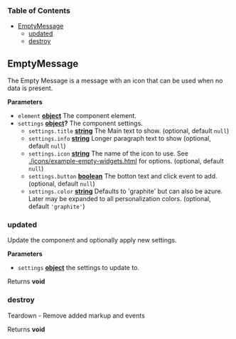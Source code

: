<!-- Generated by documentation.js. Update this documentation by updating the source code. -->

### Table of Contents

-   [EmptyMessage][1]
    -   [updated][2]
    -   [destroy][3]

## EmptyMessage

The Empty Message is a message with an icon that can be used when no data is present.

**Parameters**

-   `element` **[object][4]** The component element.
-   `settings` **[object][4]?** The component settings.
    -   `settings.title` **[string][5]** The Main text to show. (optional, default `null`)
    -   `settings.info` **[string][5]** Longer paragraph text to show (optional, default `null`)
    -   `settings.icon` **[string][5]** The name of the icon to use. See [./icons/example-empty-widgets.html][6] for options. (optional, default `null`)
    -   `settings.button` **[boolean][7]** The botton text and click event to add. (optional, default `null`)
    -   `settings.color` **[string][5]** Defaults to 'graphite' but can also be azure. Later may be expanded to all personalization colors. (optional, default `'graphite'`)

### updated

Update the component and optionally apply new settings.

**Parameters**

-   `settings` **[object][4]** the settings to update to.

Returns **void** 

### destroy

Teardown - Remove added markup and events

Returns **void** 

[1]: #emptymessage

[2]: #updated

[3]: #destroy

[4]: https://developer.mozilla.org/docs/Web/JavaScript/Reference/Global_Objects/Object

[5]: https://developer.mozilla.org/docs/Web/JavaScript/Reference/Global_Objects/String

[6]: ./icons/example-empty-widgets.html

[7]: https://developer.mozilla.org/docs/Web/JavaScript/Reference/Global_Objects/Boolean
